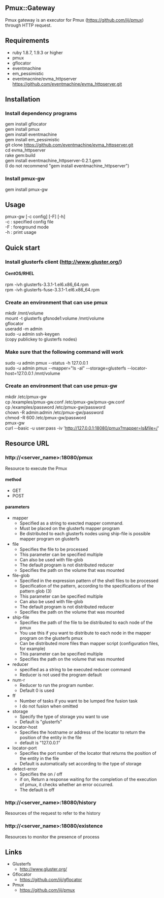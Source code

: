 ## Pmux::Gateway

   Pmux gateway is an executor for Pmux (https://github.com/iij/pmux) through HTTP request.

## Requirements

  * ruby 1.8.7, 1.9.3 or higher
  * pmux 
  * gflocator 
  * eventmachine 
  * em_pessimistic
  * eventmacnine/evma_httpserver https://github.com/eventmachine/evma_httpserver.git 

## Installation

### Install dependency programs
  
  gem install gflocator  
  gem install pmux  
  gem install eventmachine  
  gem install em_pessimistic  
  git clone https://github.com/eventmachine/evma_httpserver.git  
  cd evma_httpserver  
  rake gem:build  
  gem install eventmachine_httpserver-0.2.1.gem  
  (I do not recommend "gem install eventmachine_httpserver")  
  
### Install pmux-gw

  gem install pmux-gw  

## Usage

  pmux-gw [-c config] [-F] [-h]  
  -c : specified config file  
  -F : foreground mode  
  -h : print usage  

## Quick start

### Install glusterfs client (http://www.gluster.org/)

#### CentOS/RHEL

  rpm -ivh glusterfs-3.3.1-1.el6.x86_64.rpm  
  rpm -ivh glusterfs-fuse-3.3.1-1.el6.x86_64.rpm  

### Create an environment that can use pmux

  mkdir /mnt/volume  
  mount -t glusterfs gfsnode1:volume /mnt/volume  
  gflocator  
  useradd -m admin  
  sudo -u admin ssh-keygen  
  (copy publickey to glusterfs nodes)  

### Make sure that the following command will work  

  sudo -u admin pmux --status -h 127.0.0.1  
  sudo -u admin pmux --mapper="ls -al" --storage=glusterfs --locator-host=127.0.0.1  /mnt/volume  
 
### Create an environment that can use pmux-gw

  mkdir /etc/pmux-gw  
  cp <pmux-geteway-install-path>/examples/pmux-gw.conf /etc/pmux-gw/pmux-gw.conf  
  cp <pmux-geteway-install-path>/examples/password /etc/pmux-gw/password  
  chown -R admin:admin /etc/pmux-gw/password  
  chmod -R 600 /etc/pmux-gw/password  
  pmux-gw  
  curl --basic -u user:pass -iv  'http://127.0.0.1:18080/pmux?mapper=ls&file=/'  

## Resource URL

### http://<server_name>:18080/pmux

  Resource to execute the Pmux

#### method

  * GET
  * POST

#### parameters 

  * mapper
    * Specified as a string to exected mapper command.
    * Must be placed on the glusterfs mapper program
    * Be distributed to each glusterfs nodes using ship-file is possible mapper program on glusterfs
  * file  
    * Specifies the file to be processed
    * This parameter can be specified multiple
    * Can also be used with file-glob
    * The default program is not distributed reducer
    * Specifies the path on the volume that was mounted
  * file-glob
    * Specified in the expression pattern of the shell files to be processed
    * Specification of the pattern, according to the specifications of the pattern glob (3)
    * This parameter can be specified multiple
    * Can also be used with file-glob
    * The default program is not distributed reducer
    * Specifies the path on the volume that was mounted
  * ship-file
    * Specifies the path of the file to be distributed to each node of the pmux
    * You use this if you want to distribute to each node in the mapper program on the glusterfs pmux
    * Can be distributed more files than mapper script (configuration files, for example)
    * This parameter can be specified multiple
    * Specifies the path on the volume that was mounted
  * reducer
    * specified as a string to be executed reducer command
    * Reducer is not used the program default
  * num-r
    * Reducer to run the program number.
    * Default 0 is used
  * ff
    * Number of tasks if you want to be lumped fine fusion task
    * I do not fusion when omitted
  * storage
    * Specify the type of storage you want to use
    * Default is "glusterfs"
  * locator-host
    * Specifies the hostname or address of the locator to return the position of the entity in the file
    * default is "127.0.0.1"
  * locator-port
    * Specifies the port number of the locator that returns the position of the entity in the file
    * Default is automatically set according to the type of storage
  * detect-error 
    * Specifies the on / off
    * if on, Return a response waiting for the completion of the execution of pmux, it checks whether an error occurred. 
    * The default is off

### http://<server_name>:18080/history

  Resources of the request to refer to the history

### http://<server_name>:18080/existence

  Resources to monitor the presence of process
     
## Links
 * Glusterfs
   * http://www.gluster.org/
 * Gflocator
   * https://github.com/iij/gflocator
 * Pmux
   * https://github.com/iij/pmux
